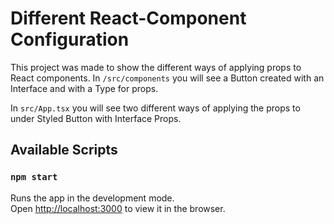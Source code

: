 
# Different React-Component Configuration

This project was made to show the different ways of applying props to React components.
In `/src/components` you will see a Button created with an Interface and with a Type for props.

In `src/App.tsx` you will see two different ways of applying the props to under Styled Button with Interface Props.
## Available Scripts

### `npm start`

Runs the app in the development mode.\
Open [http://localhost:3000](http://localhost:3000) to view it in the browser.
